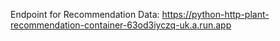 Endpoint for Recommendation Data: https://python-http-plant-recommendation-container-63od3iyczq-uk.a.run.app

